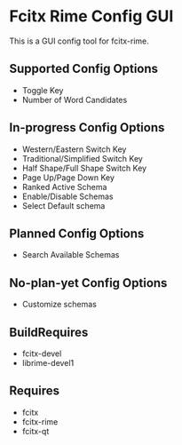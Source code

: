 # Fcitx Rime Config GUI

This is a GUI config tool for fcitx-rime.

## Supported Config Options

- Toggle Key
- Number of Word Candidates

## In-progress Config Options

- Western/Eastern Switch Key
- Traditional/Simplified Switch Key
- Half Shape/Full Shape Switch Key
- Page Up/Page Down Key
- Ranked Active Schema
- Enable/Disable Schemas
- Select Default schema

## Planned Config Options

- Search Available Schemas

## No-plan-yet Config Options

- Customize schemas

## BuildRequires

- fcitx-devel
- librime-devel1

## Requires

- fcitx
- fcitx-rime
- fcitx-qt

